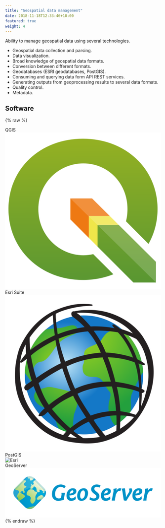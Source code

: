 ```yaml
---
title: "Geospatial data management"
date: 2018-11-18T12:33:46+10:00
featured: true
weight: 4
---
```


Ability to manage geospatial data using several technologies.

- Geospatial data collection and parsing.
- Data visualization.
- Broad knowledge of geospatial data formats. 
- Conversion between different formats.
- Geodatabases (ESRI geodatabases, PostGIS).
- Consuming and querying data form API REST services.
- Generating outputs from geoprocessing results to several data formats.
- Quality control.
- Metadata.

## Software

{% raw %}
<div class="software-card">
	<div class="tag">QGIS
		<div class="software-image">
			<img alt="QGIS" src="/images/QGIS_logo_new.svg">
		</div>
	</div>
  	<div class="tag">Esri Suite
		<div class="software-image">
			<img alt="Esri" src="/images/Esri-01.svg">
	        </div>
        </div>
        <div class="tag">PostGIS
		<div class="software-image">
			<img alt="Esri" src="/images/Postresql_elephant.svg">
	        </div>
        </div>
        <div class="tag">GeoServer
		<div class="software-image">
			<img alt="GeoServer" src="/images/GeoServer_logo.svg">
	        </div>
        </div>
</div>
{% endraw %}
